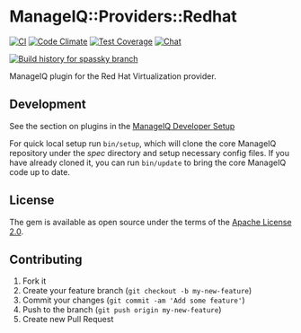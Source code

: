 # ManageIQ::Providers::Redhat

[![CI](https://github.com/ManageIQ/manageiq-providers-red_hat_virtualization/actions/workflows/ci.yaml/badge.svg?branch=spassky)](https://github.com/ManageIQ/manageiq-providers-red_hat_virtualization/actions/workflows/ci.yaml)
[![Code Climate](https://codeclimate.com/github/ManageIQ/manageiq-providers-red_hat_virtualization.svg)](https://codeclimate.com/github/ManageIQ/manageiq-providers-red_hat_virtualization)
[![Test Coverage](https://codeclimate.com/github/ManageIQ/manageiq-providers-red_hat_virtualization/badges/coverage.svg)](https://codeclimate.com/github/ManageIQ/manageiq-providers-red_hat_virtualization/coverage)
[![Chat](https://badges.gitter.im/Join%20Chat.svg)](https://gitter.im/ManageIQ/manageiq-providers-ovirt?utm_source=badge&utm_medium=badge&utm_campaign=pr-badge&utm_content=badge)

[![Build history for spassky branch](https://buildstats.info/github/chart/ManageIQ/manageiq-providers-red_hat_virtualization?branch=spassky&buildCount=50&includeBuildsFromPullRequest=false&showstats=false)](https://github.com/ManageIQ/manageiq-providers-red_hat_virtualization/actions?query=branch%3Amaster)

ManageIQ plugin for the Red Hat Virtualization provider.

## Development

See the section on plugins in the [ManageIQ Developer Setup](http://manageiq.org/docs/guides/developer_setup/plugins)

For quick local setup run `bin/setup`, which will clone the core ManageIQ repository under the *spec* directory and setup necessary config files. If you have already cloned it, you can run `bin/update` to bring the core ManageIQ code up to date.

## License

The gem is available as open source under the terms of the [Apache License 2.0](http://www.apache.org/licenses/LICENSE-2.0).

## Contributing

1. Fork it
2. Create your feature branch (`git checkout -b my-new-feature`)
3. Commit your changes (`git commit -am 'Add some feature'`)
4. Push to the branch (`git push origin my-new-feature`)
5. Create new Pull Request
